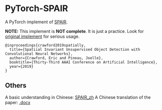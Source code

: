# PyTorch-SPAIR

A PyTorch implement of [SPAIR][1].

__NOTE:__ This implement is __NOT complete__. It is just a practice. Look for [original implement][2] for serious usage.

~~~
@inproceedings{crawford2019spatially,  
  title={Spatiial Invariant Unsupervised Object Detection with Convolutional Neural Networks},  
  author={Crawford, Eric and Pineau, Joelle},  
  booktitle={Thirty-Third AAAI Conference on Artificial Intelligence},  
  year={2019}
}
~~~

[1]: http://e2crawfo.github.io/pdfs/spair_aaai_2019.pdf
[2]: https://github.com/e2crawfo/auto_yolo


## Others

A basic understanding in Chinese: [SPAIR_zh]()
A Chinese translation of the paper: [.docx]()